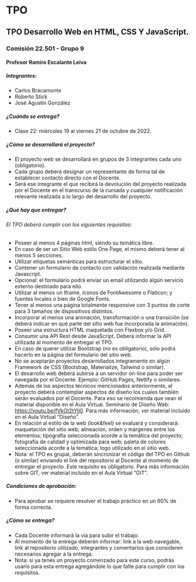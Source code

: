 # TPO 

## TPO Desarrollo Web en HTML, CSS Y JavaScript.

### Comisión 22.501 - Grupo 9

#### Profesor Ramiro Escalante Leiva

##### Integrantes:

* Carlos Bracamonte
* Roberto Stick
* José Agustín González

##### ¿Cuándo se entrega?

* Clase 22: miércoles 19 al viernes 21 de octubre de 2022.

##### ¿Cómo se desarrollará el proyecto?

* El proyecto web se desarrollará en grupos de 3 integrantes cada uno (obligatorio).
* Cada grupo deberá designar un representante de forma tal de establecer contacto directo con el Docente.
* Será ese integrante el que recibirá la devolución del proyecto realizada por el Docente en el transcurso de la cursada y cualquier notificación relevante realizada a lo largo del desarrollo del proyecto.

##### ¿Qué hay que entregar?

###### El TPO deberá cumplir con los siguientes requisitos:

* Poseer al menos 4 páginas html, siendo su temática libre.
* En caso de ser un Sitio Web estilo One Page, el mismo deberá tener al menos 5 secciones.
* Utilizar etiquetas semánticas para estructurar el sitio.
* Contener un formulario de contacto con validación realizada mediante Javascript.
* Opcional: el formulario podrá enviar un email utilizando algún servicio externo destinado para ello.
* Utilizar al menos un Iframe, íconos de FontAwesome o Flaticon; y fuentes locales o bien de Google Fonts.
* Tener al menos una página totalmente responsive con 3 puntos de corte para 3 tamaños de dispositivos distintos.
* Incorporar al menos una animación, transformación o una transición (se deberá indicar en qué parte del sitio web fue incorporada la animación).
* Poseer una estructura HTML maquetada con Flexbox y/o Grid.
* Consumir una API Rest desde JavaScript. Deberá informar la API utilizada al momento de entregar el TPO.
* En caso de querer utilizar Bootstrap (no es obligatorio), sólo podrá hacerlo en la página del formulario del sitio web.
* No se aceptarán proyectos desarrollados íntegramente en algún Framework de CSS (Bootstrap, Materialize, Tailwind o similar).
* El desarrollo web deberá subirse a un servidor on-line para poder ser navegada por el Docente. Ejemplo: GitHub Pages, Netlify o similares.
* Además de los aspectos técnicos mencionados anteriormente, el proyecto deberá contemplar aspectos de diseño los cuales también serán evaluados por el Docente. Para eso se recomienda que vean el material disponible en el Aula Virtual. Seminario de Diseño Web: https://youtu.be/fVkGt2tYIj0. Para más información, ver material incluído en el Aula Virtual “Diseño”.
* En relación al estilo de la web (look&feel) se evaluará y considerará: maquetación del sitio web; alineación, orden y márgenes entre los elementos; tipografía seleccionada acorde a la temática del proyecto; fotografía de calidad y optimizada para web; paleta de colores seleccionada acorde a la temática; logo utilizado en el sitio web.
* Nota: el TPO es grupal, deberán sincronizar el código del TPO en Github (o similar) enviando el link del repositorio al Docente al momento de entregar el proyecto. Este requisito es obligatorio. Para más información sobre GIT, ver material incluído en el Aula Virtual “GIT”.

##### Condiciones de aprobación:

* Para aprobar se requiere resolver el trabajo práctico en un 60% de forma correcta.


##### ¿Cómo se entrega?

* Cada Docente informará la vía para subir el trabajo.
* Al momento de la entrega deberán informar: link a la web navegable, link al repositorio utilizado, integrantes y comentarios que consideren necesarios agregar a la entrega.
* Nota: si ya tenés un proyecto comenzado para este curso, podrás usarlo para esta entrega agregándole lo que falte para cumplir con los requisitos.
